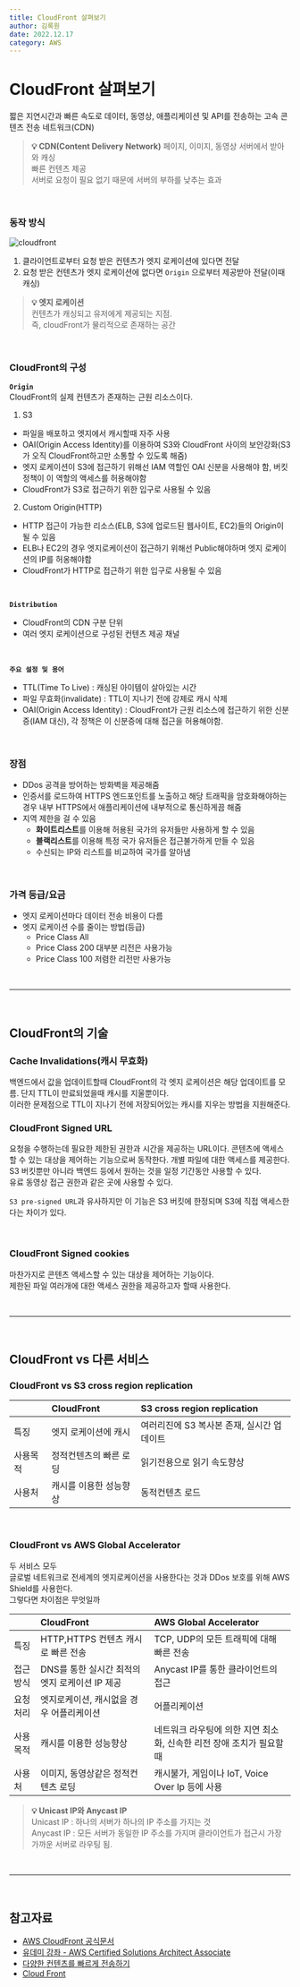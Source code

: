 ```yaml
---
title: CloudFront 살펴보기
author: 김록원
date: 2022.12.17
category: AWS
---
```


# CloudFront 살펴보기
짧은 지연시간과 빠른 속도로 데이터, 동영상, 애플리케이션 및 API를 전송하는 고속 콘텐츠 전송 네트워크(CDN)  

> **💡 CDN(Content Delivery Network)**
페이지, 이미지, 동영상 서버에서 받아와 캐싱  
빠른 컨텐츠 제공  
서버로 요청이 필요 없기 때문에 서버의 부하를 낮추는 효과  

<br />  

### 동작 방식

![cloudfront](https://user-images.githubusercontent.com/52196792/208246079-36fed2ca-524c-4940-a0d7-f239b85ebc53.png)

1. 클라이언트로부터 요청 받은 컨텐츠가 엣지 로케이션에 있다면 전달  
2. 요청 받은 컨텐츠가 엣지 로케이션에 없다면 `Origin` 으로부터 제공받아 전달(이때 캐싱)  

> **💡 엣지 로케이션**  
컨텐츠가 캐싱되고 유저에게 제공되는 지점.  
즉, cloudFront가 물리적으로 존재하는 공간  

<br />  

### CloudFront의 구성  

**`Origin`**  
CloudFront의 실제 컨텐츠가 존재하는 근원 리소스이다.
1. S3
  - 파일을 배포하고 엣지에서 캐시할때 자주 사용
  - OAI(Origin Access Identity)를 이용하여 S3와 CloudFront 사이의 보안강화(S3가 오직 CloudFront하고만 소통할 수 있도록 해줌)
  - 엣지 로케이션이 S3에 접근하기 위해선 IAM 역할인 OAI 신분을 사용해야 함, 버킷 정책이 이 역할의 액세스를 허용해야함
  - CloudFront가 S3로 접근하기 위한 입구로 사용될 수 있음
2. Custom Origin(HTTP)
  - HTTP 접근이 가능한 리소스(ELB, S3에 업로드된 웹사이트, EC2)들의 Origin이 될 수 있음
  - ELB나 EC2의 경우 엣지로케이션이 접근하기 위해선 Public해야하며 엣지 로케이션의 IP를 허옹해야함
  - CloudFront가 HTTP로 접근하기 위한 입구로 사용될 수 있음
  
<br />  

**`Distribution`**  
- CloudFront의 CDN 구분 단위
- 여러 엣지 로케이션으로 구성된 컨텐츠 제공 채널  

<br />  

**`주요 설정 및 용어`**
- TTL(Time To Live) : 캐싱된 아이템이 살아있는 시간
- 파일 무효화(invalidate) : TTL이 지나기 전에 강제로 캐시 삭제
- OAI(Origin Access Identity) : CloudFront가 근원 리소스에 접근하기 위한 신분증(IAM 대신), 각 정책은 이 신분증에 대해 접근을 허용해야함.

<br />  

### 장점
- DDos 공격을 방어하는 방화벽을 제공해줌
- 인증서를 로드하여 HTTPS 엔드포인트를 노출하고 해당 트래픽을 암호화해야하는 경우 내부 HTTPS에서 애플리케이션에 내부적으로 통신하게끔 해줌
- 지역 제한을 걸 수 있음
  - **화이트리스트**를 이용해 허용된 국가의 유저들만 사용하게 할 수 있음
  - **블랙리스트**를 이용해 특정 국가 유저들은 접근불가하게 만들 수 있음
  - 수신되는 IP와 리스트를 비교하여 국가를 알아냄

<br />  

### 가격 등급/요금
- 엣지 로케이션마다 데이터 전송 비용이 다름  
- 엣지 로케이션 수를 줄이는 방법(등급)
  - Price Class All
  - Price Class 200 대부분 리전은 사용가능
  - Price Class 100 저렴한 리전만 사용가능

<br /><hr><br />  

## CloudFront의 기술

### Cache Invalidations(캐시 무효화)
백엔드에서 값을 업데이트할때 CloudFront의 각 엣지 로케이션은 해당 업데이트를 모름. 단지 TTL이 만료되었을때 캐시를 지울뿐이다.  
이러한 문제점으로 TTL이 지나기 전에 저장되어있는 캐시를 지우는 방법을 지원해준다.  

### CloudFront Signed URL
요청을 수행하는데 필요한 제한된 권한과 시간을 제공하는 URL이다. 콘텐츠에 액세스할 수 있는 대상을 제어하는 기능으로써 동작한다. 개별 파일에 대한 액세스를 제공한다.  
S3 버킷뿐만 아니라 백엔드 등에서 원하는 것을 일정 기간동안 사용할 수 있다.  
유료 동영상 접근 권한과 같은 곳에 사용할 수 있다.  

`S3 pre-signed URL`과 유사하지만 이 기능은 S3 버킷에 한정되며 S3에 직접 액세스한다는 차이가 있다.  


<br />  

### CloudFront Signed cookies  
마찬가지로 콘텐츠 액세스할 수 있는 대상을 제어하는 기능이다.  
제한된 파일 여러개에 대한 액세스 권한을 제공하고자 할때 사용한다.  

<br /><hr><br />  

## CloudFront vs 다른 서비스

### CloudFront vs S3 cross region replication  

||CloudFront|S3 cross region replication|
|:---|:---|:---|
|특징     | 엣지 로케이션에 캐시    | 여러리진에 S3 복사본 존재, 실시간 업데이트  |
|사용목적  | 정적컨텐츠의 빠른 로딩   | 읽기전용으로 읽기 속도향상 |
|사용처   | 캐시를 이용한 성능향상   | 동적컨텐츠 로드          |

<br />

### CloudFront vs AWS Global Accelerator
두 서비스 모두  
글로벌 네트워크로 전세계의 엣지로케이션을 사용한다는 것과
DDos 보호를 위해 AWS Shield를 사용한다.  
그렇다면 차이점은 무엇일까

||CloudFront|AWS Global Accelerator|
|:---|:---|:---|
|특징      | HTTP,HTTPS 컨텐츠 캐시로 빠른 전송      | TCP, UDP의 모든 트래픽에 대해 빠른 전송 |
|접근방식   | DNS를 통한 실시간 최적의 엣지 로케이션 IP 제공     | Anycast IP를 통한 클라이언트의 접근   |
|요청처리   | 엣지로케이션, 캐시없을 경우 어플리케이션     | 어플리케이션                        |
|사용목적   | 캐시를 이용한 성능향상  | 네트워크 라우팅에 의한 지연 최소화, 신속한 리전 장애 조치가 필요할때 |
|사용처     | 이미지, 동영상같은 정적컨텐츠 로딩         | 캐시불가, 게임이나 IoT, Voice Over Ip 등에 사용 |


> **💡 Unicast IP와 Anycast IP**  
Unicast IP : 하나의 서버가 하나의 IP 주소를 가지는 것  
Anycast IP : 모든 서버가 동일한 IP 주소를 가지며 클라이언트가 접근시 가장 가까운 서버로 라우팅 됨.  

<br /><hr><br />

## 참고자료
- [AWS CloudFront 공식문서](https://docs.aws.amazon.com/ko_kr/AmazonCloudFront/latest/DeveloperGuide/Introduction.html)
- [유데미 강좌 - AWS Certified Solutions Architect Associate](https://www.udemy.com/course/best-aws-certified-solutions-architect-associate/)
- [다양한 컨텐츠를 빠르게 전송하기](https://dev.classmethod.jp/articles/summit_korea_rapidly_transfer_content/)
- [Cloud Front](https://velog.io/@combi_jihoon/CloudFront)